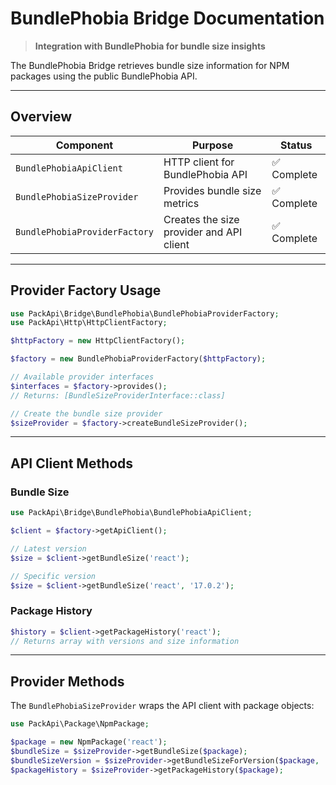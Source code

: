 # BundlePhobia Bridge Documentation

> **Integration with BundlePhobia for bundle size insights**

The BundlePhobia Bridge retrieves bundle size information for NPM packages using the public BundlePhobia API.

---

## **Overview**

| Component | Purpose | Status |
|-----------|---------|--------|
| `BundlePhobiaApiClient` | HTTP client for BundlePhobia API | ✅ Complete |
| `BundlePhobiaSizeProvider` | Provides bundle size metrics | ✅ Complete |
| `BundlePhobiaProviderFactory` | Creates the size provider and API client | ✅ Complete |

---

## **Provider Factory Usage**

```php
use PackApi\Bridge\BundlePhobia\BundlePhobiaProviderFactory;
use PackApi\Http\HttpClientFactory;

$httpFactory = new HttpClientFactory();

$factory = new BundlePhobiaProviderFactory($httpFactory);

// Available provider interfaces
$interfaces = $factory->provides();
// Returns: [BundleSizeProviderInterface::class]

// Create the bundle size provider
$sizeProvider = $factory->createBundleSizeProvider();
```

---

## **API Client Methods**

### **Bundle Size**

```php
use PackApi\Bridge\BundlePhobia\BundlePhobiaApiClient;

$client = $factory->getApiClient();

// Latest version
$size = $client->getBundleSize('react');

// Specific version
$size = $client->getBundleSize('react', '17.0.2');
```

### **Package History**

```php
$history = $client->getPackageHistory('react');
// Returns array with versions and size information
```

---

## **Provider Methods**

The `BundlePhobiaSizeProvider` wraps the API client with package objects:

```php
use PackApi\Package\NpmPackage;

$package = new NpmPackage('react');
$bundleSize = $sizeProvider->getBundleSize($package);
$bundleSizeVersion = $sizeProvider->getBundleSizeForVersion($package, '17.0.2');
$packageHistory = $sizeProvider->getPackageHistory($package);
```
